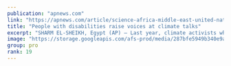 ```yaml
---
publication: "apnews.com"
link: "https://apnews.com/article/science-africa-middle-east-united-nations-disability-rights-fc07e1a343a15be108bfc56431d649a7"
title: "People with disabilities raise voices at climate talks"
excerpt: "SHARM EL-SHEIKH, Egypt (AP) — Last year, climate activists who focus on disability rights scored a major victory at the United Nations climate change conference known as COP. They gained official stat"
image: "https://storage.googleapis.com/afs-prod/media/287bfe5949b340e9a852568df7c8f2da/3000.jpeg"
group: pro
rank: 19
---
```

